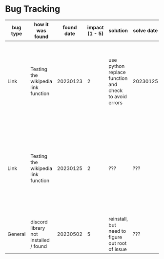 # Bug Tracking

| bug type | how it was found | found date | impact (1 - 5) | solution | solve date | notes |
| -------- | ---------------- | ---------- | -------------- | -------- | ---------- | ----- |
| Link | Testing the wikipedia link function | 20230123 | 2 | use python replace function and check to avoid errors | 20230125 | The issue is that it doesn't auto convert spaces to underlines like chrome does. Should be an easy fix |
| Link | Testing the wikipedia link function | 20230125 | 2 | ??? | ??? | Issue is that wikipedia has many similar named things. Mercury is the first to pop up, and takes to a list page of all common mercury |
| General | discord library not installed / found | 20230502 | 5 | reinstall, but need to figure out root of issue | ??? |  |
